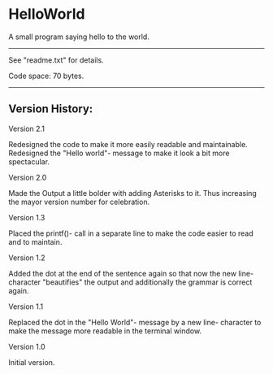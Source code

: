 # HelloWorld
A small program saying hello to the world.

---------------

See "readme.txt" for details.

Code space: 70 bytes.


---------------

Version History:
----------------

Version 2.1

Redesigned the code to make it more easily readable and maintainable.
Redesigned the "Hello world"- message to make it look a bit more spectacular.


Version 2.0

Made the Output a little bolder with adding Asterisks to it.
Thus increasing the mayor version number for celebration.


Version 1.3

Placed the printf()- call in a separate line to make the code easier to read and to maintain.


Version 1.2

Added the dot at the end of the sentence again so that now the new line- character "beautifies" the output and additionally the grammar is correct again.


Version 1.1

Replaced the dot in the "Hello World"- message by a new line- character to make the message more readable in the terminal window.


Version 1.0

Initial version.
